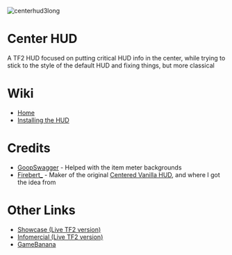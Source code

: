 ![centerhud3long](https://github.com/Eerorri/center-hud/assets/97610612/fe6e4ca8-e06e-4940-9ef7-aa191a214106)

# Center HUD
A TF2 HUD focused on putting critical HUD info in the center, while trying to stick to the style of the default HUD and fixing things, but more classical

# Wiki
- [Home](https://github.com/Eerorri/center-hud/wiki)
- [Installing the HUD](https://github.com/Eerorri/center-hud/wiki/Installing-the-HUD)

# Credits
- [GoopSwagger](https://gamebanana.com/members/1672887) - Helped with the item meter backgrounds
- [Firebert_](https://gamebanana.com/members/1767717) - Maker of the original [Centered Vanilla HUD](https://gamebanana.com/mods/316578), and where I got the idea from
  
# Other Links
- [Showcase (Live TF2 version)](https://youtu.be/a_38tTV4Xhc)
- [Infomercial (Live TF2 version)](https://youtu.be/G39x7-gmCzU)
- [GameBanana](https://gamebanana.com/mods/485290)
